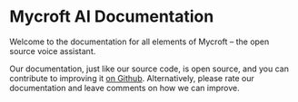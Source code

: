 # Mycroft AI Documentation

Welcome to the documentation for all elements of Mycroft – the open source voice assistant.

Our documentation, just like our source code, is open source, and you can contribute to improving it [on Github](https://github.com/mycroftai/documentation). Alternatively, please rate our documentation and leave comments on how we can improve.
